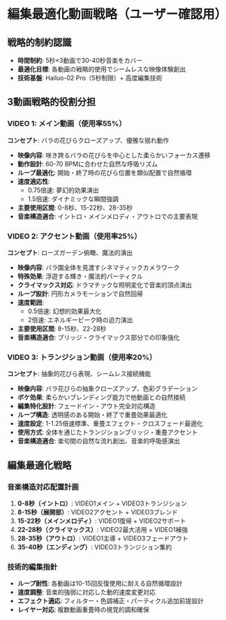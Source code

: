 # 編集最適化動画戦略（ユーザー確認用）

## 戦略的制約認識
- **時間制約**: 5秒×3動画で30-40秒音楽をカバー
- **最適化目標**: 各動画の戦略的使用でシームレスな映像体験創出
- **技術基盤**: Hailuo-02 Pro（5秒制限）+ 高度編集技術

## 3動画戦略的役割分担

### VIDEO 1: メイン動画（使用率55%）
**コンセプト**: バラの花びらクローズアップ、優雅な揺れ動作
- **映像内容**: 咲き誇るバラの花びらを中心とした柔らかいフォーカス遷移
- **動作設計**: 60-70 BPMに合わせた自然な呼吸リズム
- **ループ最適化**: 開始・終了時の花びら位置を類似配置で自然循環
- **速度適応性**: 
  - 0.75倍速: 夢幻的効果演出
  - 1.5倍速: ダイナミックな瞬間強調
- **主要使用区間**: 0-8秒、15-22秒、28-35秒
- **音楽構造適合**: イントロ・メインメロディ・アウトロでの主要表現

### VIDEO 2: アクセント動画（使用率25%）
**コンセプト**: ローズガーデン俯瞰、魔法的演出
- **映像内容**: バラ園全体を見渡すシネマティックカメラワーク
- **特殊効果**: 浮遊する輝き・魔法的パーティクル
- **クライマックス対応**: ドラマチックな照明変化で音楽的頂点演出
- **ループ設計**: 円形カメラモーションで自然回帰
- **速度範囲**:
  - 0.5倍速: 幻想的効果最大化
  - 2倍速: エネルギーピーク時の迫力演出
- **主要使用区間**: 8-15秒、22-28秒
- **音楽構造適合**: ブリッジ・クライマックス部分での印象強化

### VIDEO 3: トランジション動画（使用率20%）
**コンセプト**: 抽象的花びら表現、シームレス接続機能
- **映像内容**: バラ花びらの抽象クローズアップ、色彩グラデーション
- **ボケ効果**: 柔らかいブレンディング能力で他動画との自然接続
- **編集特化設計**: フェードイン・アウト完全対応構造
- **ループ構造**: 透明感のある開始・終了で重畳効果最適化
- **速度設定**: 1-1.25倍速標準、重畳エフェクト・クロスフェード最適化
- **使用方式**: 全体を通じたトランジションブリッジ・重畳アクセント
- **音楽構造適合**: 楽句間の自然な流れ創出、音楽的呼吸感演出

## 編集最適化戦略

### 音楽構造対応配置計画
1. **0-8秒（イントロ）**: VIDEO1メイン + VIDEO3トランジション
2. **8-15秒（展開部）**: VIDEO2アクセント + VIDEO3ブレンド
3. **15-22秒（メインメロディ）**: VIDEO1復帰 + VIDEO2サポート
4. **22-28秒（クライマックス）**: VIDEO2最大活用 + VIDEO1補強
5. **28-35秒（アウトロ）**: VIDEO1主導 + VIDEO3フェードアウト
6. **35-40秒（エンディング）**: VIDEO3トランジション集約

### 技術的編集指針
- **ループ耐性**: 各動画は10-15回反復使用に耐える自然循環設計
- **速度調整**: 音楽的強弱に対応した動的速度変更対応
- **エフェクト適応**: フィルター・色調補正・パーティクル追加前提設計
- **レイヤー対応**: 複数動画重畳時の視覚的調和確保